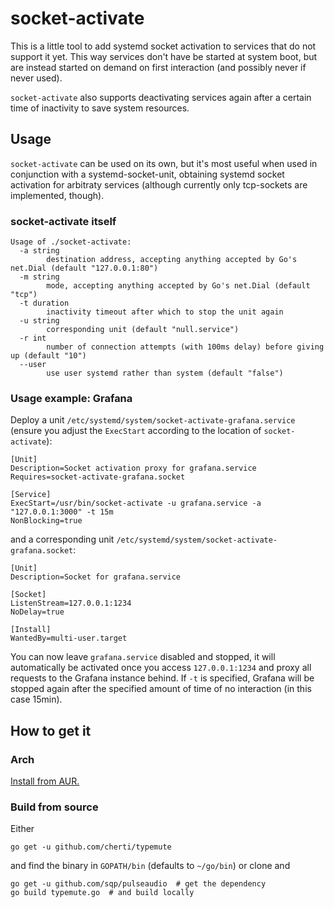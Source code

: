 # socket-activate

This is a little tool to add systemd socket activation to services that do not support it yet. This way services don't have be started at system boot, but are instead started on demand on first interaction (and possibly never if never used).

`socket-activate` also supports deactivating services again after a certain time of inactivity to save system resources.

## Usage

`socket-activate` can be used on its own, but it's most useful when used in conjunction with a systemd-socket-unit, obtaining systemd socket activation for arbitraty services (although currently only tcp-sockets are implemented, though).

### socket-activate itself
    Usage of ./socket-activate:
      -a string
            destination address, accepting anything accepted by Go's net.Dial (default "127.0.0.1:80")
      -m string
            mode, accepting anything accepted by Go's net.Dial (default "tcp")
      -t duration
            inactivity timeout after which to stop the unit again
      -u string
            corresponding unit (default "null.service")
      -r int
            number of connection attempts (with 100ms delay) before giving up (default "10")
      --user
            use user systemd rather than system (default "false")

### Usage example: Grafana

Deploy a unit `/etc/systemd/system/socket-activate-grafana.service` (ensure you adjust the `ExecStart` according to the location of `socket-activate`):

    [Unit]
    Description=Socket activation proxy for grafana.service
    Requires=socket-activate-grafana.socket
    
    [Service]
    ExecStart=/usr/bin/socket-activate -u grafana.service -a "127.0.0.1:3000" -t 15m
    NonBlocking=true

and a corresponding unit `/etc/systemd/system/socket-activate-grafana.socket`:

    [Unit]
    Description=Socket for grafana.service
    
    [Socket]
    ListenStream=127.0.0.1:1234
    NoDelay=true
    
    [Install]
    WantedBy=multi-user.target

You can now leave `grafana.service` disabled and stopped, it will automatically be activated once you access `127.0.0.1:1234` and proxy all requests to the Grafana instance behind.
If `-t` is specified, Grafana will be stopped again after the specified amount of time of no interaction (in this case 15min).

## How to get it

### Arch

[Install from AUR.](https://aur.archlinux.org/packages/socket-activate/)

### Build from source

Either

    go get -u github.com/cherti/typemute

and find the binary in `GOPATH/bin` (defaults to `~/go/bin`) or clone and

    go get -u github.com/sqp/pulseaudio  # get the dependency
    go build typemute.go  # and build locally
